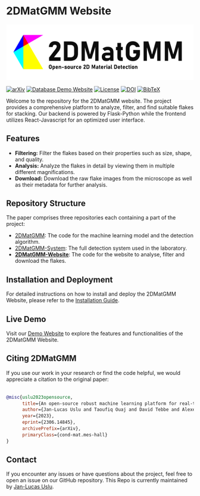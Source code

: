 # 2DMatGMM Website

![2DMatGMM_Logo](etc/logo.png)

[![arXiv](https://img.shields.io/badge/arXiv-2306.14845-b31b1b.svg)](https://arxiv.org/abs/2306.14845) [![Database Demo Website](https://img.shields.io/badge/Website-Demo-blue)](https://flakedemo.uslu.tech) [![License](https://img.shields.io/badge/License-MIT-green.svg)](LICENSE) [![DOI](https://zenodo.org/badge/DOI/10.5281/zenodo.3900486.svg)](https://doi.org/10.5281/zenodo.8042835) [![BibTeX](https://img.shields.io/badge/BibTeX-gray)](#Citing2DMatGMM)

Welcome to the repository for the 2DMatGMM website. The project provides a comprehensive platform to analyze, filter, and find suitable flakes for stacking. Our backend is powered by Flask-Python while the frontend utilizes React-Javascript for an optimized user interface.

## Features

- **Filtering:** Filter the flakes based on their properties such as size, shape, and quality.
- **Analysis:** Analyze the flakes in detail by viewing them in multiple different magnifications.
- **Download:** Download the raw flake images from the microscope as well as their metadata for further analysis.

## Repository Structure

The paper comprises three repositories each containing a part of the project:

- [2DMatGMM](https://github.com/Jaluus/2DMatGMM): The code for the machine learning model and the detection algorithm.
- [2DMatGMM-System](https://github.com/Jaluus/2DMatGMM-System): The full detection system used in the laboratory.
- [**2DMatGMM-Website**](https://github.com/Jaluus/2DMatGMM-Website): The code for the website to analyse, filter and download the flakes.

## Installation and Deployment

For detailed instructions on how to install and deploy the 2DMatGMM Website, please refer to the [Installation Guide](INSTALL.md).

## Live Demo

Visit our [Demo Website](https://flakedemo.uslu.tech) to explore the features and functionalities of the 2DMatGMM Website.

## <a name="Citing2DMatGMM"></a>Citing 2DMatGMM

If you use our work in your research or find the code helpful, we would appreciate a citation to the original paper:

```bibtex

@misc{uslu2023opensource,
      title={An open-source robust machine learning platform for real-time detection and classification of 2D material flakes}, 
      author={Jan-Lucas Uslu and Taoufiq Ouaj and David Tebbe and Alexey Nekrasov and Jo Henri Bertram and Marc Schütte and Kenji Watanabe and Takashi Taniguchi and Bernd Beschoten and Lutz Waldecker and Christoph Stampfer},
      year={2023},
      eprint={2306.14845},
      archivePrefix={arXiv},
      primaryClass={cond-mat.mes-hall}
}

```

## Contact

If you encounter any issues or have questions about the project, feel free to open an issue on our GitHub repository.
This Repo is currently maintained by [Jan-Lucas Uslu](mailto:jan-lucas.uslu@rwth-aachen.de).
